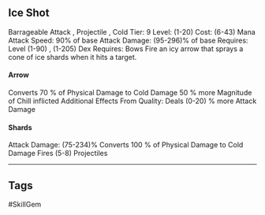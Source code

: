 ## Ice Shot
Barrageable
Attack , Projectile , Cold
Tier: 9
Level: (1-20)
Cost: (6-43) Mana
Attack Speed: 90% of base
Attack Damage: (95-296)% of base
Requires: Level (1-90) , (1-205) Dex
Requires: Bows
Fire an icy arrow that sprays a cone of ice shards when it hits a target.
#### Arrow
Converts 70 % of Physical Damage to Cold Damage
50 % more Magnitude of Chill inflicted
Additional Effects From Quality:
Deals (0-20) % more Attack Damage
#### Shards
Attack Damage: (75-234)%
Converts 100 % of Physical Damage to Cold Damage
Fires (5-8) Projectiles

---
## Tags
#SkillGem

